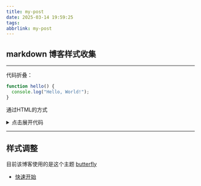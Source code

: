 ```yaml
---
title: my-post
date: 2025-03-14 19:59:25
tags:
abbrlink: my-post
---
```


## markdown 博客样式收集

---

代码折叠：

``` javascript
function hello() {
  console.log("Hello, World!");
}
```

通过HTML的方式

<details>
<summary>点击展开代码</summary>

``` javascript
function hello() {
  console.log("Hello, World!");
}
```

</details>

---

## 样式调整

目前该博客使用的是这个主题 [butterfly](https://butterfly.js.org/)

- [快速开始](https://butterfly.js.org/posts/21cfbf15/)

